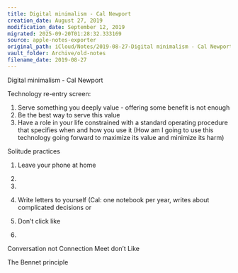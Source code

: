 ```yaml
---
title: Digital minimalism - Cal Newport
creation_date: August 27, 2019
modification_date: September 12, 2019
migrated: 2025-09-20T01:28:32.333169
source: apple-notes-exporter
original_path: iCloud/Notes/2019-08-27-Digital minimalism - Cal Newport.md
vault_folder: Archive/old-notes
filename_date: 2019-08-27
---
```



Digital minimalism - Cal Newport

Technology re-entry screen:

1. Serve something you deeply value - offering some benefit is not enough 
2. Be the best way to serve this value 
3. Have a role in your life constrained with a standard operating procedure that specifies when and how you use it (How am I going to use this technology going forward to maximize its value and minimize its harm)

Solitude practices

1. Leave your phone at home 
2. 

3. 

4. Write letters to yourself (Cal: one notebook per year, writes about complicated decisions or 
5. Don’t click like
6. 

Conversation not Connection 
Meet don’t Like

The Bennet principle

